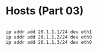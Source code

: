 # Hosts (Part 03)

```

ip addr add 20.1.1.1/24 dev eth1
ip addr add 20.1.1.2/24 dev eth0
ip addr add 20.1.1.3/24 dev eth0

```
